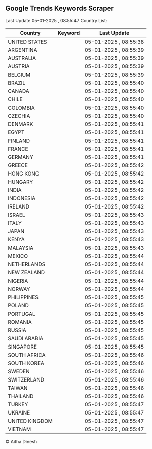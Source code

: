 
## Google Trends Keywords Scraper

Last Update 05-01-2025 , 08:55:47
Country List:

| Country | Keyword | Last Update |
| --- | --- | --- |
| UNITED STATES |  | 05-01-2025 , 08:55:38 |
| ARGENTINA |  | 05-01-2025 , 08:55:39 |
| AUSTRALIA |  | 05-01-2025 , 08:55:39 |
| AUSTRIA |  | 05-01-2025 , 08:55:39 |
| BELGIUM |  | 05-01-2025 , 08:55:39 |
| BRAZIL |  | 05-01-2025 , 08:55:40 |
| CANADA |  | 05-01-2025 , 08:55:40 |
| CHILE |  | 05-01-2025 , 08:55:40 |
| COLOMBIA |  | 05-01-2025 , 08:55:40 |
| CZECHIA |  | 05-01-2025 , 08:55:40 |
| DENMARK |  | 05-01-2025 , 08:55:41 |
| EGYPT |  | 05-01-2025 , 08:55:41 |
| FINLAND |  | 05-01-2025 , 08:55:41 |
| FRANCE |  | 05-01-2025 , 08:55:41 |
| GERMANY |  | 05-01-2025 , 08:55:41 |
| GREECE |  | 05-01-2025 , 08:55:42 |
| HONG KONG |  | 05-01-2025 , 08:55:42 |
| HUNGARY |  | 05-01-2025 , 08:55:42 |
| INDIA |  | 05-01-2025 , 08:55:42 |
| INDONESIA |  | 05-01-2025 , 08:55:42 |
| IRELAND |  | 05-01-2025 , 08:55:42 |
| ISRAEL |  | 05-01-2025 , 08:55:43 |
| ITALY |  | 05-01-2025 , 08:55:43 |
| JAPAN |  | 05-01-2025 , 08:55:43 |
| KENYA |  | 05-01-2025 , 08:55:43 |
| MALAYSIA |  | 05-01-2025 , 08:55:43 |
| MEXICO |  | 05-01-2025 , 08:55:44 |
| NETHERLANDS |  | 05-01-2025 , 08:55:44 |
| NEW ZEALAND |  | 05-01-2025 , 08:55:44 |
| NIGERIA |  | 05-01-2025 , 08:55:44 |
| NORWAY |  | 05-01-2025 , 08:55:44 |
| PHILIPPINES |  | 05-01-2025 , 08:55:45 |
| POLAND |  | 05-01-2025 , 08:55:45 |
| PORTUGAL |  | 05-01-2025 , 08:55:45 |
| ROMANIA |  | 05-01-2025 , 08:55:45 |
| RUSSIA |  | 05-01-2025 , 08:55:45 |
| SAUDI ARABIA |  | 05-01-2025 , 08:55:45 |
| SINGAPORE |  | 05-01-2025 , 08:55:45 |
| SOUTH AFRICA |  | 05-01-2025 , 08:55:46 |
| SOUTH KOREA |  | 05-01-2025 , 08:55:46 |
| SWEDEN |  | 05-01-2025 , 08:55:46 |
| SWITZERLAND |  | 05-01-2025 , 08:55:46 |
| TAIWAN |  | 05-01-2025 , 08:55:46 |
| THAILAND |  | 05-01-2025 , 08:55:46 |
| TURKEY |  | 05-01-2025 , 08:55:47 |
| UKRAINE |  | 05-01-2025 , 08:55:47 |
| UNITED KINGDOM |  | 05-01-2025 , 08:55:47 |
| VIETNAM |  | 05-01-2025 , 08:55:47 |

© Aitha Dinesh
